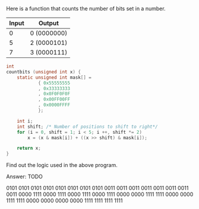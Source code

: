 Here is a function that counts the number of bits set in a number.

| Input | Output      |
| ------|:-----------:|
| 0     | 0 (0000000) |
| 5     | 2 (0000101) |
| 7     | 3 (0000111) |

```C
int
countbits (unsigned int x) {
    static unsigned int mask[] =
            { 0x55555555
            , 0x33333333
            , 0x0F0F0F0F
            , 0x00FF00FF
            , 0x0000FFFF
            };

    int i;
    int shift; /* Number of positions to shift to right*/
    for (i = 0, shift = 1; i < 5; i ++, shift *= 2)
        x = (x & mask[i]) + ((x >> shift) & mask[i]);

    return x;
}
```
Find out the logic used in the above program.

Answer:
TODO

0101 0101 0101 0101 0101 0101 0101 0101
0011 0011 0011 0011 0011 0011 0011 0011
0000 1111 0000 1111 0000 1111 0000 1111
0000 0000 1111 1111 0000 0000 1111 1111
0000 0000 0000 0000 1111 1111 1111 1111
